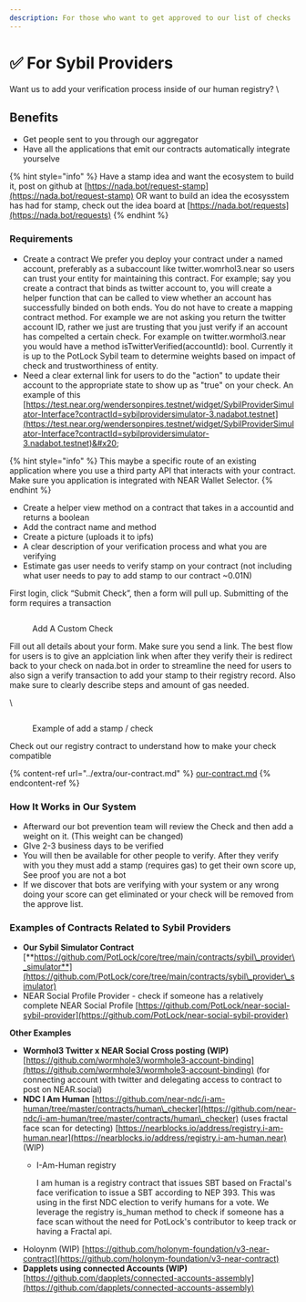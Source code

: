 ```yaml
---
description: For those who want to get approved to our list of checks
---
```


# ✅ For Sybil Providers

Want us to add your verification process inside of our human registry? \


## Benefits

* Get people sent to you through our aggregator
* Have all the applications that emit our contracts automatically integrate yourselve

{% hint style="info" %}
Have a stamp idea and want the ecosystem to build it, post on github at [https://nada.bot/request-stamp](https://nada.bot/request-stamp) OR want to build an idea the ecosysstem has had for stamp, check out the idea board at [https://nada.bot/requests](https://nada.bot/requests)
{% endhint %}

### Requirements

* Create a contract We prefer you deploy your contract under a named account, preferably as a subaccount like twitter.womrhol3.near so users can trust your entity for maintaining this contract. For example; say you create a contract that binds as twitter account to, you will create a helper function that can be called to view whether an account has successfully binded on both ends. You do not have to create a mapping contract method. For example we are not asking you return the twitter account ID, rather we just are trusting that you just verify if an account has compelted a certain check. For example on twitter.wormhol3.near you would have a method isTwitterVerified(accountId): bool. Currently it is up to the PotLock Sybil team to determine weights based on impact of check and trustworthiness of entity.
* Need a clear external link for users to do the "action" to update their account to the appropriate state to show up as "true" on your check. An example of this [https://test.near.org/wendersonpires.testnet/widget/SybilProviderSimulator-Interface?contractId=sybilprovidersimulator-3.nadabot.testnet](https://test.near.org/wendersonpires.testnet/widget/SybilProviderSimulator-Interface?contractId=sybilprovidersimulator-3.nadabot.testnet)&#x20;

{% hint style="info" %}
This maybe a specific route of an existing application where you use a third party API that interacts with your contract. Make sure you application is integrated with NEAR Wallet Selector.&#x20;
{% endhint %}

* Create a helper view method on a contract that takes in a accountid and returns a boolean
* Add the contract name and method&#x20;
* Create a picture (uploads it to ipfs)
* A clear description of your verification process and what you are verifying
* Estimate gas user needs to verify stamp on your contract (not including what user needs to pay to add stamp to our contract \~0.01N)

First login,  click “Submit Check”, then a form will pull up. Submitting of the form requires a transaction

<figure><img src="../.gitbook/assets/Screenshot 2024-01-05 at 3.01.08 PM.png" alt=""><figcaption><p>Add A Custom Check</p></figcaption></figure>

Fill out all details about your form. Make sure you send a link. The best flow for users is to give an applciation link when after they verify their is redirect back to your check on nada.bot in order to streamline the need for users to also sign a verify transaction to add your stamp to their registry record. Also make sure to clearly describe steps and amount of gas needed.

\


<figure><img src="../.gitbook/assets/Submit Stamp for gitbook.png" alt=""><figcaption><p>Example of add a stamp / check</p></figcaption></figure>

Check out our registry contract to understand how to make your check compatible

{% content-ref url="../extra/our-contract.md" %}
[our-contract.md](../extra/our-contract.md)
{% endcontent-ref %}

### How It Works in Our System

* Afterward our bot prevention team will review the Check and then add a weight on it. (This weight can be changed)
* GIve 2-3 business days to be verified
* You will then be available for other people to verify. After they verify with you they must add a stamp (requires gas) to get their own score up, See proof you are not a bot&#x20;
* If we discover that bots are verifying with your system or any wrong doing your score can get eliminated or your check will be removed from the approve list.



### Examples of Contracts Related to Sybil Providers

* **Our Sybil Simulator Contract** [**https://github.com/PotLock/core/tree/main/contracts/sybil\_provider\_simulator**](https://github.com/PotLock/core/tree/main/contracts/sybil\_provider\_simulator)
* NEAR Social Profile Provider - check if someone has a relatively complete NEAR Social Profile [https://github.com/PotLock/near-social-sybil-provider](https://github.com/PotLock/near-social-sybil-provider)

**Other Examples**

* **Wormhol3 Twitter x NEAR Social Cross posting (WIP)** [https://github.com/wormhole3/wormhole3-account-binding](https://github.com/wormhole3/wormhole3-account-binding) (for connecting account with twitter and delegating access to contract to post on NEAR.social)
* **NDC I Am Human** [https://github.com/near-ndc/i-am-human/tree/master/contracts/human\_checker](https://github.com/near-ndc/i-am-human/tree/master/contracts/human\_checker) (uses fractal face scan for detecting)  [https://nearblocks.io/address/registry.i-am-human.near](https://nearblocks.io/address/registry.i-am-human.near) (WIP)
  *   I-Am-Human registry

      I am human is a registry contract that issues SBT based on Fractal's face verification to issue a SBT according to NEP 393. This was using in the first NDC election to verify humans for a vote. We leverage the registry is\_human method to check if someone has a face scan without the need for PotLock's contributor to keep track or having a Fractal api. &#x20;
* Holoynm (WIP) [https://github.com/holonym-foundation/v3-near-contract](https://github.com/holonym-foundation/v3-near-contract)
* **Dapplets using connected Accounts (WIP)** [https://github.com/dapplets/connected-accounts-assembly](https://github.com/dapplets/connected-accounts-assembly)
